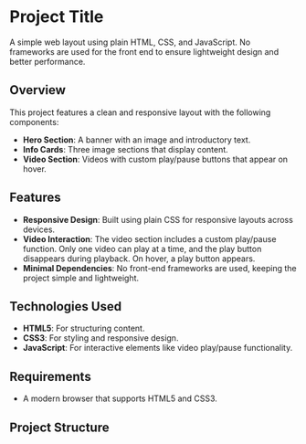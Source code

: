 # Project Title

A simple web layout using plain HTML, CSS, and JavaScript. No frameworks are used for the front end to ensure lightweight design and better performance.

## Overview

This project features a clean and responsive layout with the following components:
- **Hero Section**: A banner with an image and introductory text.
- **Info Cards**: Three image sections that display content.
- **Video Section**: Videos with custom play/pause buttons that appear on hover.

## Features

- **Responsive Design**: Built using plain CSS for responsive layouts across devices.
- **Video Interaction**: The video section includes a custom play/pause function. Only one video can play at a time, and the play button disappears during playback. On hover, a play button appears.
- **Minimal Dependencies**: No front-end frameworks are used, keeping the project simple and lightweight.

## Technologies Used

- **HTML5**: For structuring content.
- **CSS3**: For styling and responsive design.
- **JavaScript**: For interactive elements like video play/pause functionality.

## Requirements

- A modern browser that supports HTML5 and CSS3.

## Project Structure

